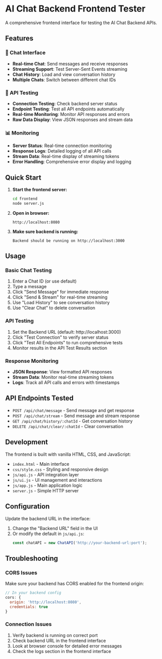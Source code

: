 # AI Chat Backend Frontend Tester

A comprehensive frontend interface for testing the AI Chat Backend APIs.

## Features

### 🎯 Chat Interface
- **Real-time Chat**: Send messages and receive responses
- **Streaming Support**: Test Server-Sent Events streaming
- **Chat History**: Load and view conversation history
- **Multiple Chats**: Switch between different chat IDs

### 🔧 API Testing
- **Connection Testing**: Check backend server status
- **Endpoint Testing**: Test all API endpoints automatically
- **Real-time Monitoring**: Monitor API responses and errors
- **Raw Data Display**: View JSON responses and stream data

### 📊 Monitoring
- **Server Status**: Real-time connection monitoring
- **Response Logs**: Detailed logging of all API calls
- **Stream Data**: Real-time display of streaming tokens
- **Error Handling**: Comprehensive error display and logging

## Quick Start

1. **Start the frontend server:**
   ```bash
   cd frontend
   node server.js
   ```

2. **Open in browser:**
   ```
   http://localhost:8080
   ```

3. **Make sure backend is running:**
   ```
   Backend should be running on http://localhost:3000
   ```

## Usage

### Basic Chat Testing
1. Enter a Chat ID (or use default)
2. Type a message
3. Click "Send Message" for immediate response
4. Click "Send & Stream" for real-time streaming
5. Use "Load History" to see conversation history
6. Use "Clear Chat" to delete conversation

### API Testing
1. Set the Backend URL (default: http://localhost:3000)
2. Click "Test Connection" to verify server status
3. Click "Test All Endpoints" to run comprehensive tests
4. Monitor results in the API Test Results section

### Response Monitoring
- **JSON Response**: View formatted API responses
- **Stream Data**: Monitor real-time streaming tokens
- **Logs**: Track all API calls and errors with timestamps

## API Endpoints Tested

- `POST /api/chat/message` - Send message and get response
- `POST /api/chat/stream` - Send message and stream response
- `GET /api/chat/history/:chatId` - Get conversation history
- `DELETE /api/chat/clear/:chatId` - Clear conversation

## Development

The frontend is built with vanilla HTML, CSS, and JavaScript:

- `index.html` - Main interface
- `css/style.css` - Styling and responsive design
- `js/api.js` - API integration layer
- `js/ui.js` - UI management and interactions
- `js/app.js` - Main application logic
- `server.js` - Simple HTTP server

## Configuration

Update the backend URL in the interface:
1. Change the "Backend URL" field in the UI
2. Or modify the default in `js/api.js`:
   ```javascript
   const chatAPI = new ChatAPI('http://your-backend-url:port');
   ```

## Troubleshooting

### CORS Issues
Make sure your backend has CORS enabled for the frontend origin:
```javascript
// In your backend config
cors: {
  origin: 'http://localhost:8080',
  credentials: true
}
```

### Connection Issues
1. Verify backend is running on correct port
2. Check backend URL in the frontend interface
3. Look at browser console for detailed error messages
4. Check the logs section in the frontend interface